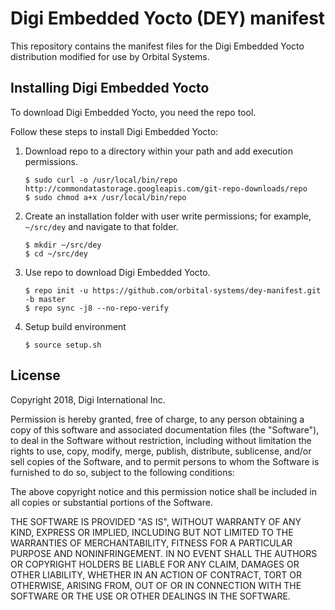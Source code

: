 Digi Embedded Yocto (DEY) manifest
==================================

This repository contains the manifest files for the Digi Embedded Yocto
distribution modified for use by Orbital Systems.

Installing Digi Embedded Yocto
------------------------------

To download Digi Embedded Yocto, you need the repo tool.

Follow these steps to install Digi Embedded Yocto:

1. Download repo to a directory within your path and add execution permissions.

    ```
    $ sudo curl -o /usr/local/bin/repo http://commondatastorage.googleapis.com/git-repo-downloads/repo
    $ sudo chmod a+x /usr/local/bin/repo
    ```

2. Create an installation folder with user write permissions; for example,
    `~/src/dey` and navigate to that folder.

    ```
    $ mkdir ~/src/dey
    $ cd ~/src/dey
    ```

3. Use repo to download Digi Embedded Yocto.

    ```
    $ repo init -u https://github.com/orbital-systems/dey-manifest.git -b master
    $ repo sync -j8 --no-repo-verify
    ```

4. Setup build environment
   ```
   $ source setup.sh
   ```

License
-------
Copyright 2018, Digi International Inc.

Permission is hereby granted, free of charge, to any person obtaining a copy
of this software and associated documentation files (the "Software"), to deal
in the Software without restriction, including without limitation the rights
to use, copy, modify, merge, publish, distribute, sublicense, and/or sell
copies of the Software, and to permit persons to whom the Software is
furnished to do so, subject to the following conditions:

The above copyright notice and this permission notice shall be included in all
copies or substantial portions of the Software.

THE SOFTWARE IS PROVIDED "AS IS", WITHOUT WARRANTY OF ANY KIND, EXPRESS OR
IMPLIED, INCLUDING BUT NOT LIMITED TO THE WARRANTIES OF MERCHANTABILITY,
FITNESS FOR A PARTICULAR PURPOSE AND NONINFRINGEMENT. IN NO EVENT SHALL THE
AUTHORS OR COPYRIGHT HOLDERS BE LIABLE FOR ANY CLAIM, DAMAGES OR OTHER
LIABILITY, WHETHER IN AN ACTION OF CONTRACT, TORT OR OTHERWISE, ARISING FROM,
OUT OF OR IN CONNECTION WITH THE SOFTWARE OR THE USE OR OTHER DEALINGS IN THE
SOFTWARE.
